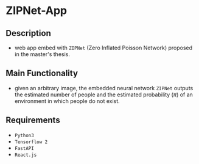 # ZIPNet-App

## Description
* web app embed with `ZIPNet` (Zero Inflated Poisson Network) proposed in the master's thesis.

## Main Functionality
* given an arbitrary image, the embedded neural network `ZIPNet` outputs the estimated number of people and the estimated probability ($\pi$) of an environment in which people do not exist.

## Requirements
* `Python3`
* `Tensorflow 2`
* `FastAPI`
* `React.js`
